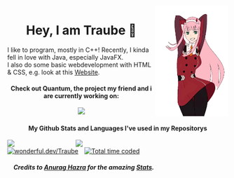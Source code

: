 <img align="right" src="./assets/ZeroTwoDancing.gif" width="33%"/>
<div>
    <h1 align="center">Hey, I am Traube &#128578;</h1>
    I like to program, mostly in C++! Recently, I kinda fell in love with Java, especially JavaFX.<br/>
    I also do some basic webdevelopment with HTML & CSS, e.g. look at this <a href="https://zerotwo.Traube.xyz">Website</a>.
    <h4 align="center">Check out Quantum, the project my friend and i are currently working on:</h4>
    <p align="center">
        <a href="../../../../imnaK/quantum">
            <picture>
                <source
                    media="(prefers-color-scheme: dark)"
                    srcset="https://github-readme-stats.vercel.app/api/pin/?username=imnak&repo=quantum&show_owner=true&theme=github_dark_dimmed"
                />
                <source
                    media="(prefers-color-scheme: light), (prefers-color-scheme: no-preference)"
                    srcset="https://github-readme-stats.vercel.app/api/pin/?username=imnak&repo=quantum&show_owner=true"
                />
                <img width="42%" src="https://github-readme-stats.vercel.app/api/pin/?username=imnak&repo=quantum&show_owner=true"/>
            </picture>
        </a>
    </p>
    <h4 align="center">My Github Stats and Languages I've used in my Repositorys</h4>
</div>
<div>
    <picture>
        <source
            media="(prefers-color-scheme: dark)"
            srcset="https://github-readme-stats.vercel.app/api?username=Traube1000101&custom_title=My&nbsp;Stats&hide_rank=true&show_icons=true&theme=github_dark_dimmed"
        />
        <source
            media="(prefers-color-scheme: light), (prefers-color-scheme: no-preference)"
            srcset="https://github-readme-stats.vercel.app/api?username=Traube1000101&hide_rank=true&show_icons=true"
        />
        <img width="31%" align="left" src="https://github-readme-stats.vercel.app/api?username=Traube1000101&hide_rank=true&show_icons=true"/>
    </picture>
    <picture>
        <source
            media="(prefers-color-scheme: dark)"
            srcset="https://github-readme-stats.vercel.app/api/top-langs/?username=Traube1000101&custom_title=Repo&nbsp;Languages&hide_rank=true&theme=github_dark_dimmed"
        />
        <source
            media="(prefers-color-scheme: light), (prefers-color-scheme: no-preference)"
            srcset="https://github-readme-stats.vercel.app/api?username=Traube1000101&hide_rank=true&show_icons=true"
        />
        <img width="32%" align="left" src="https://github-readme-stats.vercel.app/api?username=Traube1000101&hide_rank=true&show_icons=true"/>
    </picture>
</div>
<div>
    &emsp;
    </br>
    <a href="https://wonderful.dev/Traube"><img alt="wonderful.dev/Traube" src="https://img.shields.io/badge/wonderful.dev%2FTraube-%23555?style=flat"></a>&emsp;<a href="https://wakatime.com/@71d22b23-f875-461a-8f05-24a0e42d708e"><img src="https://wakatime.com/badge/user/71d22b23-f875-461a-8f05-24a0e42d708e.svg" title="My total time coded since Aug 1 2023" alt="Total time coded" /></a>
</div>

<h5 align="left">&emsp;Credits to <a href="https://github.com/anuraghazra">Anurag Hazra</a> for the amazing <a href="https://github.com/anuraghazra/github-readme-stats">Stats</a>.</h5>
